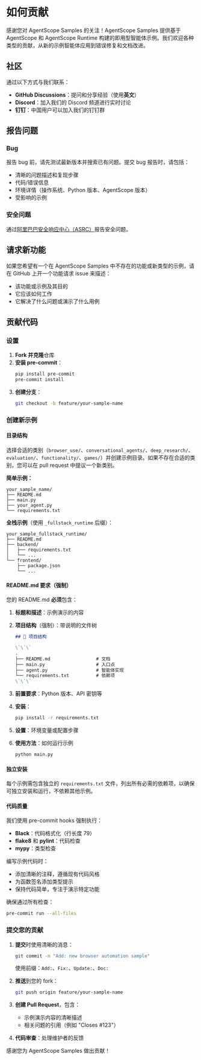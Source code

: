 # 如何贡献

感谢您对 AgentScope Samples 的关注！AgentScope Samples 提供基于 AgentScope 和 AgentScope Runtime 构建的即用型智能体示例。我们欢迎各种类型的贡献，从新的示例智能体应用到错误修复和文档改进。

## 社区

通过以下方式与我们联系：

- **GitHub Discussions**：提问和分享经验（使用**英文**）
- **Discord**：加入我们的 Discord 频道进行实时讨论
- **钉钉**：中国用户可以加入我们的钉钉群

## 报告问题

### Bug

报告 bug 前，请先测试最新版本并搜索已有问题。提交 bug 报告时，请包括：

- 清晰的问题描述和复现步骤
- 代码/错误信息
- 环境详情（操作系统、Python 版本、AgentScope 版本）
- 受影响的示例

### 安全问题

通过[阿里巴巴安全响应中心（ASRC）](https://security.alibaba.com/)报告安全问题。

## 请求新功能

如果您希望有一个在 AgentScope Samples 中不存在的功能或新类型的示例，请在 GitHub 上开一个功能请求 issue 来描述：

- 该功能或示例及其目的
- 它应该如何工作
- 它解决了什么问题或演示了什么用例



## 贡献代码

### 设置

1. **Fork 并克隆**仓库
2. **安装 pre-commit**：
   ```bash
   pip install pre-commit
   pre-commit install
   ```
3. **创建分支**：
   ```bash
   git checkout -b feature/your-sample-name
   ```

### 创建新示例

#### 目录结构

选择合适的类别（`browser_use/`、`conversational_agents/`、`deep_research/`、`evaluation/`、`functionality/`、`games/`）并创建示例目录。如果不存在合适的类别，您可以在 pull request 中提议一个新类别。

**简单示例：**
```
your_sample_name/
├── README.md
├── main.py
├── your_agent.py
└── requirements.txt
```

**全栈示例**（使用 `_fullstack_runtime` 后缀）：
```
your_sample_fullstack_runtime/
├── README.md
├── backend/
│   ├── requirements.txt
│   └── ...
└── frontend/
    ├── package.json
    └── ...
```

#### README.md 要求（强制）

您的 README.md **必须**包含：

1. **标题和描述**：示例演示的内容

2. **项目结构**（强制）：带说明的文件树
   ```markdown
   ## 🌳 项目结构
   
   \`\`\`
   .
   ├── README.md                 # 文档
   ├── main.py                   # 入口点
   ├── agent.py                  # 智能体实现
   └── requirements.txt          # 依赖项
   \`\`\`
   ```

3. **前置要求**：Python 版本、API 密钥等

4. **安装**：
   ```bash
   pip install -r requirements.txt
   ```

5. **设置**：环境变量或配置步骤

6. **使用方法**：如何运行示例
   ```bash
   python main.py
   ```

#### 独立安装

每个示例需包含独立的 `requirements.txt` 文件，列出所有必需的依赖项，以确保可独立安装和运行，不依赖其他示例。

#### 代码质量

我们使用 pre-commit hooks 强制执行：

- **Black**：代码格式化（行长度 79）
- **flake8** 和 **pylint**：代码检查
- **mypy**：类型检查

编写示例代码时：
- 添加清晰的注释，遵循现有代码风格
- 为函数签名添加类型提示
- 保持代码简单，专注于演示特定功能

确保通过所有检查：
```bash
pre-commit run --all-files
```

### 提交您的贡献

1. **提交**时使用清晰的消息：
   ```bash
   git commit -m "Add: new browser automation sample"
   ```
   使用前缀：`Add:`、`Fix:`、`Update:`、`Doc:`

2. **推送**到您的 fork：
   ```bash
   git push origin feature/your-sample-name
   ```

3. **创建 Pull Request**，包含：
   - 示例演示内容的清晰描述
   - 相关问题的引用（例如 "Closes #123"）

4. **代码审查**：处理维护者的反馈

感谢您为 AgentScope Samples 做出贡献！